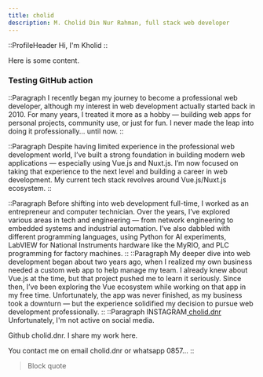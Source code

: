 ```yaml
---
title: cholid
description: M. Cholid Din Nur Rahman, full stack web developer
---
```


::ProfileHeader
Hi, I'm Kholid
::

Here is some content.

### Testing GitHub action

::Paragraph
I recently began my journey to become a professional web developer, although my interest in web development actually started back in 2010. For many years, I treated it more as a hobby — building web apps for personal projects, community use, or just for fun. I never made the leap into doing it professionally… until now.
::

::Paragraph
Despite having limited experience in the professional web development world, I’ve built a strong foundation in building modern web applications — especially using Vue.js and Nuxt.js. I’m now focused on taking that experience to the next level and building a career in web development. My current tech stack revolves around Vue.js/Nuxt.js ecosystem.
::

::Paragraph
Before shifting into web development full-time, I worked as an entrepreneur and computer technician. Over the years, I’ve explored various areas in tech and engineering — from network engineering to embedded systems and industrial automation. I’ve also dabbled with different programming languages, using Python for AI experiments, LabVIEW for National Instruments hardware like the MyRIO, and PLC programming for factory machines.
::
::Paragraph
My deeper dive into web development began about two years ago, when I realized my own business needed a custom web app to help manage my team. I already knew about Vue.js at the time, but that project pushed me to learn it seriously. Since then, I’ve been exploring the Vue ecosystem while working on that app in my free time. Unfortunately, the app was never finished, as my business took a downturn — but the experience solidified my decision to pursue web development professionally.
::
::Paragraph
INSTAGRAM[ cholid.dnr](https://instagram.com/cholid.dnr) Unfortunately, I'm not active on social media.

Github cholid.dnr. I share my work here.

You contact me on email cholid.dnr or whatsapp 0857...
::

> Block quote
